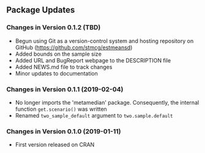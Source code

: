 Package Updates
---------------

### Changes in Version 0.1.2 (TBD)

-   Begun using Git as a version-control system and hosting repository
    on GitHub (<https://github.com/stmcg/estmeansd>)
-   Added bounds on the sample size
-   Added URL and BugReport webpage to the DESCRIPTION file
-   Added NEWS.md file to track changes
-   Minor updates to documentation

### Changes in Version 0.1.1 (2019-02-04)

-   No longer imports the 'metamedian' package. Consequently, the
    internal function `get.scenario()` was written
-   Renamed `two_sample_default` argument to `two.sample.default`

### Changes in Version 0.1.0 (2019-01-11)

-   First version released on CRAN
